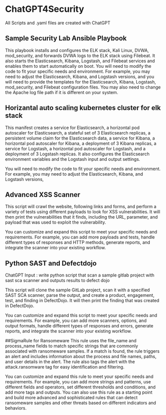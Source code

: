 # ChatGPT4Security
All Scripts and .yaml files are created with ChatGPT

## Sample Security Lab Ansible Playbook

This playbook installs and configures the ELK stack, Kali Linux, DVWA, mod_security, and forwards DVWA logs to the ELK stack using Filebeat. It also starts the Elasticsearch, Kibana, Logstash, and Filebeat services and enables them to start automatically on boot.
You will need to modify the code to fit your specific needs and environment. For example, you may need to adjust the Elasticsearch, Kibana, and Logstash versions, and you will need to provide the templates for the Elasticsearch, Kibana, Logstash, mod_security, and Filebeat configuration files. You may also need to change the Apache log file path if it is different on your system.

## Horizantal auto scaling kubernetes cluster for elk stack 
This manifest creates a service for Elasticsearch, a horizontal pod autoscaler for Elasticsearch, a stateful set of 3 Elasticsearch replicas, a persistent volume claim for the Elasticsearch data, a service for Kibana, a horizontal pod autoscaler for Kibana, a deployment of 3 Kibana replicas, a service for Logstash, a horizontal pod autoscaler for Logstash, and a deployment of 3 Logstash replicas. It also configures the Elasticsearch environment variables and the Logstash input and output settings.

You will need to modify the code to fit your specific needs and environment. For example, you may need to adjust the Elasticsearch, Kibana, and Logstash versions,

## Advanced XSS Scanner 
This script will crawl the website, following links and forms, and perform a variety of tests using different payloads to look for XSS vulnerabilities. It will then print the vulnerabilities that it finds, including the URL, parameter, and payload that was used to exploit the vulnerability.

You can customize and expand this script to meet your specific needs and requirements. For example, you can add more payloads and tests, handle different types of responses and HTTP methods, generate reports, and integrate the scanner into your existing workflow.

## Python SAST and Defectdojo 

ChatGPT Input : write python script that scan a sample gitlab project with sast sca scanner and outputs results to defect dojo


This script will clone the sample GitLab project, scan it with a specified SAST SCA scanner, parse the output, and create a product, engagement, test, and finding in DefectDojo. It will then print the finding that was created in DefectDojo.

You can customize and expand this script to meet your specific needs and requirements. For example, you can add more scanners, options, and output formats, handle different types of responses and errors, generate reports, and integrate the scanner into your existing workflow.

##SigmaRule for Ransomeware
This rule uses the file_name and process_name fields to match specific strings that are commonly associated with ransomeware samples. If a match is found, the rule triggers an alert and includes information about the process and file names, paths, and user details in the alert. The rule also tags the alert with the attack.ransomware tag for easy identification and filtering.

You can customize and expand this rule to meet your specific needs and requirements. For example, you can add more strings and patterns, use different fields and operators, set different thresholds and conditions, and add more tags and outputs. You can also use this rule as a starting point and build more advanced and sophisticated rules that can detect ransomeware samples and other threats based on different indicators and behaviors.

